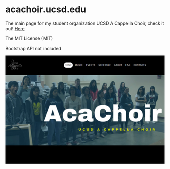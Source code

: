 # acachoir.ucsd.edu
The main page for my student organization UCSD A Cappella Choir, check it out! [Here](https://acachoir.ucsd.edu)

The MIT License (MIT)

Bootstrap API not included

![alt text](https://github.com/hwanggit/hwanggit.github.io/blob/master/projects/acachoir.PNG)
